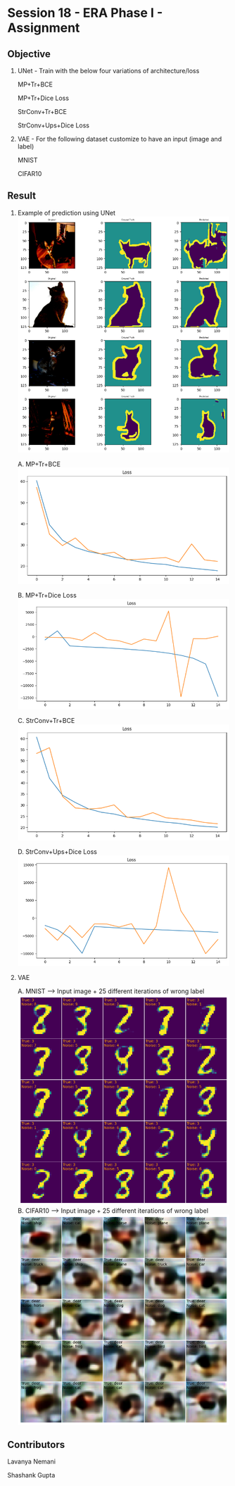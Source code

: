 # Session 18 - ERA Phase I - Assignment 

## Objective

1. UNet - Train with the below four variations of architecture/loss

    MP+Tr+BCE
    
    MP+Tr+Dice Loss
    
    StrConv+Tr+BCE
    
    StrConv+Ups+Dice Loss
    
2. VAE - For the following dataset customize to have an input (image and label)

    MNIST
    
    CIFAR10


## Result

1. Example of prediction using UNet 
![results](./results/eg_UNet.png)

    A. MP+Tr+BCE
![results](./results/UNet_MP_Tr_BCE.png)

    B. MP+Tr+Dice Loss
![results](./results/UNet_MP_Tr_DICE.png)

    C. StrConv+Tr+BCE
![results](./results/UNet_Stride_Tr_BCE.png)

    D. StrConv+Ups+Dice Loss
![results](./results/UNet_Stride_Ups_DICE.png)

2. VAE

    A. MNIST --> Input image + 25 different iterations of wrong label
![results](./results/VAE_MNIST.png)
    B. CIFAR10 --> Input image + 25 different iterations of wrong label
![results](./results/VAE_CIFAR10.png)



Contributors
-------------------------
Lavanya Nemani 

Shashank Gupta 
